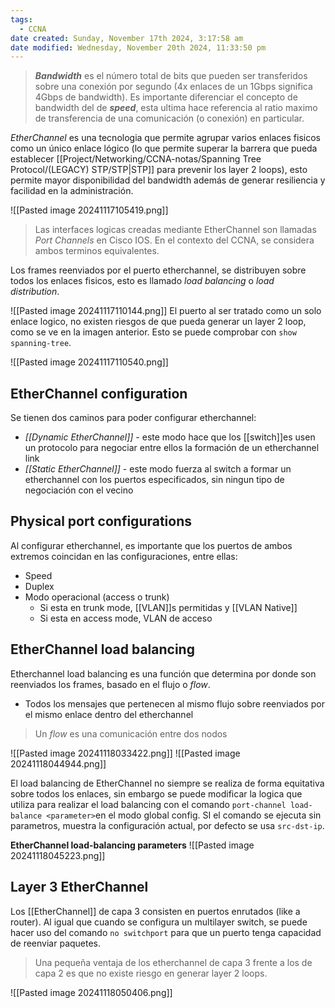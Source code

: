 ```yaml
---
tags:
  - CCNA
date created: Sunday, November 17th 2024, 3:17:58 am
date modified: Wednesday, November 20th 2024, 11:33:50 pm
---
```

> ***Bandwidth*** es el número total de bits que pueden ser transferidos sobre una conexión por segundo (4x enlaces de un 1Gbps significa 4Gbps de bandwidth). Es importante diferenciar el concepto de bandwidth del de **_speed_**, esta ultima hace referencia al ratio maximo de transferencia de una comunicación (o conexión) en particular. 

_EtherChannel_ es una tecnologia que permite agrupar varios enlaces fisicos como un único enlace lógico (lo que permite superar la barrera que pueda establecer [[Project/Networking/CCNA-notas/Spanning Tree Protocol/(LEGACY) STP/STP|STP]] para prevenir los layer 2 loops), esto permite mayor disponibilidad del bandwidth además de generar resiliencia y facilidad en la administración. 

![[Pasted image 20241117105419.png]]

> Las interfaces logicas creadas mediante EtherChannel son llamadas _Port Channels_ en Cisco IOS. En el contexto del CCNA, se considera ambos terminos equivalentes. 

Los frames reenviados por el puerto etherchannel, se distribuyen sobre todos los enlaces fisicos, esto es llamado _load balancing_ o _load distribution_.

![[Pasted image 20241117110144.png]]
El puerto al ser tratado como un solo enlace logico, no existen riesgos de que pueda generar un layer 2 loop, como se ve en la imagen anterior. Esto se puede comprobar con `show spanning-tree`.

![[Pasted image 20241117110540.png]]

## EtherChannel configuration 
Se tienen dos caminos para poder configurar etherchannel: 
- *[[Dynamic EtherChannel]]* - este modo hace que los [[switch]]es usen un protocolo para negociar entre ellos la formación de un etherchannel link 
- *[[Static EtherChannel]]* - este modo fuerza al switch a formar un etherchannel con los puertos especificados, sin ningun tipo de negociación con el vecino 

## Physical port configurations 
Al configurar etherchannel, es importante que los puertos de ambos extremos coincidan en las configuraciones, entre ellas:
- Speed  
- Duplex 
- Modo operacional (access o trunk)
	- Si esta en trunk mode, [[VLAN]]s permitidas y [[VLAN Native]] 
	- Si esta en access mode, VLAN de acceso 

## EtherChannel load balancing 
Etherchannel load balancing es una función que determina por donde son reenviados los frames, basado en el flujo o _flow_. 
- Todos los mensajes que pertenecen al mismo flujo sobre reenviados por el mismo enlace dentro del etherchannel 

> Un _flow_ es una comunicación entre dos nodos  

![[Pasted image 20241118033422.png]]
![[Pasted image 20241118044944.png]]

El load balancing de EtherChannel no siempre se realiza de forma equitativa sobre todos los enlaces, sin embargo se puede modificar la logica que utiliza para realizar el load balancing con el comando `port-channel load-balance <parameter>`en el modo global config. SI el comando se ejecuta sin parametros, muestra la configuración actual, por defecto se usa `src-dst-ip`.

**EtherChannel load-balancing parameters**
![[Pasted image 20241118045223.png]]

## Layer 3 EtherChannel
Los [[EtherChannel]] de capa 3 consisten en puertos enrutados (like a router). Al igual que cuando se configura un multilayer switch, se puede hacer uso del comando `no switchport` para que un puerto tenga capacidad de reenviar paquetes. 

> Una pequeña ventaja de los etherchannel de capa 3 frente a los de capa 2 es que no existe riesgo en generar layer 2 loops. 

![[Pasted image 20241118050406.png]]
